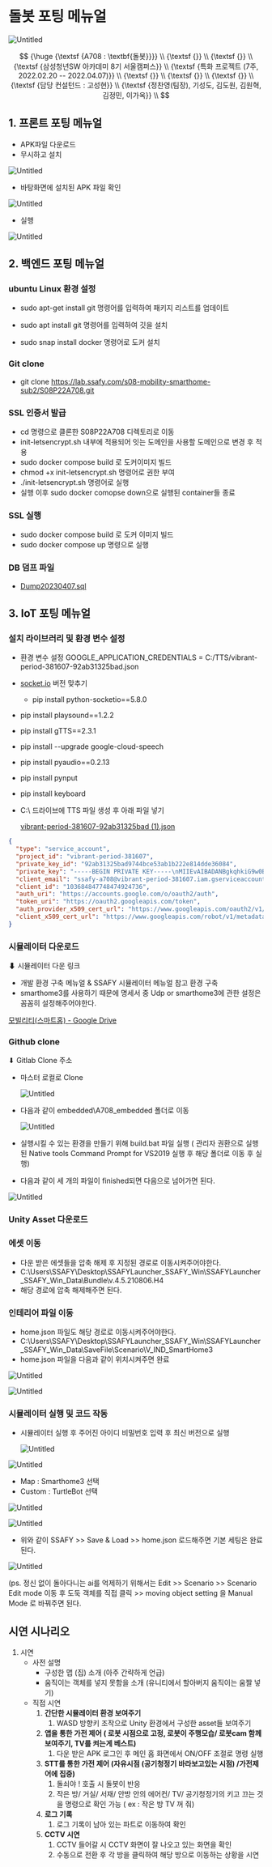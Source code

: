 # 돌봇 포팅 메뉴얼

![Untitled](assets/Untitled.png)

$$
{\huge {\textsf {A708 : \textbf{돌봇}}}} \\
{\textsf {}} \\
{\textsf {}} \\
{\textsf {삼성청년SW 아카데미 8기 서울캠퍼스}} \\
{\textsf {특화 프로젝트 (7주, 2022.02.20 -- 2022.04.07)}} \\
{\textsf {}} \\
{\textsf {}} \\
{\textsf {}} \\
{\textsf {담당 컨설턴드 : 고성현}} \\
{\textsf {정찬영(팀장), 기성도, 김도원, 김원혁, 김정민, 이가옥}} \\
$$

## 1. 프론트 포팅 메뉴얼

- APK파일 다운로드
- 무시하고 설치

![Untitled](assets/Untitled%201.png)

- 바탕화면에 설치된 APK 파일 확인

![Untitled](assets/Untitled%202.png)

- 실행

![Untitled](assets/Untitled%203.png)

## 2. 백엔드 포팅 메뉴얼

### ubuntu Linux 환경 설정

- sudo apt-get install git 명령어를 입력하여 패키지 리스트를 업데이트

- sudo apt install git 명령어를 입력하여 깃을 설치
- sudo snap install docker 명령어로 도커 설치

### Git clone

- git clone https://lab.ssafy.com/s08-mobility-smarthome-sub2/S08P22A708.git

### SSL 인증서 발급

- cd 명령으로 클론한 S08P22A708 디렉토리로 이동
- init-letsencrypt.sh 내부에 적용되어 잇는 도메인을 사용할 도메인으로 변경 후 적용
- sudo docker compose build 로 도커이미지 빌드
- chmod +x init-letsencrypt.sh 명령어로 권한 부여
- ./init-letsencrypt.sh 명령어로 실행
- 실행 이후 sudo docker comopse down으로 실행된 container들 종료

### SSL 실행

- sudo docker compose build 로 도커 이미지 빌드
- sudo docker compose up 명령으로 실행

### DB 덤프 파일

-  [Dump20230407.sql](Dump20230407.sql) 

## 3. IoT 포팅 메뉴얼

### 설치 라이브러리 및 환경 변수 설정

- 환경 변수 설정
GOOGLE_APPLICATION_CREDENTIALS = C:/TTS/vibrant-period-381607-92ab31325bad.json
- [socket.io](http://socket.io) 버전 맞추기
    - pip install python-socketio==5.8.0
- pip install playsound==1.2.2
- pip install gTTS==2.3.1
- pip install --upgrade google-cloud-speech
- pip install pyaudio==0.2.13
- pip install pynput
- pip install keyboard
- C:\ 드라이브에 TTS 파일 생성 후 아래 파일 넣기
  
    [vibrant-period-381607-92ab31325bad (1).json](%E1%84%83%E1%85%A9%E1%86%AF%E1%84%87%E1%85%A9%E1%86%BA%20%E1%84%91%E1%85%A9%E1%84%90%E1%85%B5%E1%86%BC%20%E1%84%86%E1%85%A6%E1%84%82%E1%85%B2%E1%84%8B%E1%85%A5%E1%86%AF%20f136d44c54034decb7fab33cc23a6bc1/vibrant-period-381607-92ab31325bad_(1).json)
    

```json
{
  "type": "service_account",
  "project_id": "vibrant-period-381607",
  "private_key_id": "92ab31325bad9744bce53ab1b222e814dde36084",
  "private_key": "-----BEGIN PRIVATE KEY-----\nMIIEvAIBADANBgkqhkiG9w0BAQEFAASCBKYwggSiAgEAAoIBAQDJjn0QFqNC3u4M\nVEtiil4ETYHi8O3m8D/cwyGkn0tm7wc5o0ICj2Wwk3BO891QFaJ8K+7/ArTJEsoE\n8vWyOAEzaa86ObH7wSixW1cu3AUy+DBZy+Q3Roa1yKl04PbJXPSuVz2LDxRXleIw\nKaEA7PSnAxp0jxdPDAWcxhnWCWd9jOd2Q4F14JOCE/SAJLrIYp77hrtj+K6ivyZS\nWA4OWH2lTK1Dd+8ITuG6l7ctvZV+v1BfKoNLN1uGZ2c1EBlzAlwgKvA/58mHpMGp\nB3Of3TmKvF+qufhrNfztTixLtnK4Rn5MqCE2gXAlPrXzmRnX+O4XkiNjygEftTMe\nAokRfttZAgMBAAECggEABAUzPaKULt2dfUWwuCOvE7sd01mRXFn//6iChrozkrdD\nZfbO6F9GwFGuxlt+rLbRwoz4At7TSBqT83H8vp6+sSosKZkLdT4yUF9UYGl1h8GD\nzWFlM9dGZpmgYXQbu59iQ1+I/p0yuFehypVBGXCgiRhI3OqMa+sblKmDy/fsuDLn\nOFJTVbLLw6uC54Ab9rajjlqw0OLASnxqzEmqj5i2cn8xc3JG/jtq03QVfWeSD6yf\nnbfiYP9wODeqzed3E7WFiwu97O9jVDAQrk9uB3V3DgmS658PxINacdDQdTLX2vsX\nWib1CqWSOQ+xyjGoy7Szp9TC2jLbqa9KQw6wEyc1lQKBgQD0CzgUJcNQp6UQZUJ5\nUsyxYG19DovvCE6qENQmPs74NkM8gNUN5YiZlePNRAEajeL6Ch7bpf2pOCNoX+53\njlgtqm+r5Sf1Wcm1s+VQXLn3RvRCa31F6keG3eU++sO1DD1lsPESaCgLTodj00ui\niAviUQO6cP20kVC6gS/yBJ1p8wKBgQDTbmXGN6cgHvcJSiSH+RGfE8sjIVonLOTo\net6KoPY+oYYh4zhH5J1MIP/jF/wqfeFUHHAvr9YVKTs+bq25NP4DyYlg0FdgERPo\nezypTPEGQzkvROXo4HQdtJm5MyTiyNsCeYkhExN8Cn9+UdkTpczWJJsoX83qJAUL\na749pmzMgwKBgCxS6VGHdkzs1eb/bS5Z4oGI0Pn4rWOxr4/l1JJJsA+W02lmwMtw\nV/oFJkW+xzCKeqINOoOMR2D3qD6pxccDHHLW1Md0rGg8cY1F6i1JWiFWSsDRgwQy\nw+Dz5lIk+2yjl3cjxvUf474B+kcgNkmDyhzFuBahtQKZrf7hvdKIEgsPAoGAKvtX\nb0tjC1GgMOBEuuu0XF1+v16JYEttIaHQ2efNB4B4ryztBRiBrbdLrdPzbIP4qcu6\nNseNQvIF3DRN1sfiF80Bw4+3I411OZ7L/zLoELjbyDM+dfAjSuKrGY4/ImdotoEU\nkoe5P083CewDsE3VbXc1n6iSSNYXvHGj1A6gMZcCgYBsxcTLhUAbDaig12wwq7W2\n6kVQVV03AXYmctqbk8ow61qcEP8nohhj3F/jSpNGMjTvC1GpRjyrWsezxvjsq87x\nV+zu7iiK3vT+Fpq2d+Y6RlY3Dp2UMVC6mBPmFhTYz4hFw+xk14wrNsR6Soq6Oc2h\nnf32mwx+PIfx9ThTYg7PSA==\n-----END PRIVATE KEY-----\n",
  "client_email": "ssafy-a708@vibrant-period-381607.iam.gserviceaccount.com",
  "client_id": "103684847748474924736",
  "auth_uri": "https://accounts.google.com/o/oauth2/auth",
  "token_uri": "https://oauth2.googleapis.com/token",
  "auth_provider_x509_cert_url": "https://www.googleapis.com/oauth2/v1/certs",
  "client_x509_cert_url": "https://www.googleapis.com/robot/v1/metadata/x509/ssafy-a708%40vibrant-period-381607.iam.gserviceaccount.com"
}
```

### 시뮬레이터 다운로드

⬇ 시뮬레이터 다운 링크

- 개발 환경 구축 메뉴얼 & SSAFY 시뮬레이터 메뉴얼 참고 환경 구축
- smarthome3를 사용하기 때문에 명세서 중 Udp or smarthome3에 관한 설정은 꼼꼼히 설정해주어야한다.

[모빌리티(스마트홈) - Google Drive](https://drive.google.com/drive/folders/11r-nBPexjBe9cpDHlt6Q4ur0fdvXVFEI)

### Github clone

⬇ Gitlab Clone 주소

[](https://lab.ssafy.com/s08-mobility-smarthome-sub2/S08P22A708.git)

- 마스터 로컬로 Clone
  
    ![Untitled](assets/Untitled%204.png)
    
- 다음과 같이 embedded\A708_embedded 폴더로 이동
  
    ![Untitled](assets/Untitled%205.png)
    
- 실행시킬 수 있는 환경을 만들기 위해 build.bat 파일 실행 ( 관리자 권환으로 실행된 Native tools Command Prompt for VS2019 실행 후 해당 폴더로 이동 후 실행)
- 다음과 같이 세 개의 파일이 finished되면 다음으로 넘어가면 된다.

![Untitled](assets/Untitled%206.png)

### Unity Asset 다운로드

### 에셋 이동

- 다운 받은 에셋들을 압축 해제 후 지정된 경로로 이동시켜주어야한다.
- C:\Users\SSAFY\Desktop\SSAFYLauncher_SSAFY_Win\SSAFYLauncher_SSAFY_Win_Data\Bundle\v.4.5.210806.H4
- 해당 경로에 압축 해제해주면 된다.

### 인테리어 파일 이동

- home.json 파일도 해당 경로로 이동시켜주어야한다.
- C:\Users\SSAFY\Desktop\SSAFYLauncher_SSAFY_Win\SSAFYLauncher_SSAFY_Win_Data\SaveFile\Scenario\V_IND_SmartHome3
- home.json 파일을 다음과 같이 위치시켜주면 완료

![Untitled](assets/Untitled%207.png)

![Untitled](assets/Untitled%208.png)

### 시뮬레이터 실행 및 코드 작동

- 시뮬레이터 실행 후 주어진 아이디 비밀번호 입력 후 최신 버전으로 실행
  
    ![Untitled](assets/Untitled%209.png)
    

![Untitled](assets/Untitled%2010.png)

- Map : Smarthome3 선택
- Custom : TurtleBot 선택

![Untitled](assets/Untitled%2011.png)

![Untitled](assets/Untitled%2012.png)

- 위와 같이 SSAFY >> Save & Load >> home.json 로드해주면 기본 세팅은 완료된다.

![Untitled](assets/Untitled%2013.png)

(ps. 정신 없이 돌아다니는 ai를 억제하기 위해서는 Edit >> Scenario >> Scenario Edit mode 이동 후 도둑 객체를 직접 클릭 >> moving object setting 을 Manual Mode 로 바꿔주면 된다.

## 시연 시나리오

1. 시연
    - 사전 설명
        - 구성한 맵 (집) 소개 (아주 간략하게 언급)
        - 움직이는 객체를 넣지 못함을 소개 (유니티에서 할아버지 움직이는 움짤 넣기)
    - 직접 시연
        1. **간단한 시뮬레이터 환경 보여주기**
            1. WASD 방향키 조작으로 Unity 환경에서 구성한 asset들 보여주기
        2. **앱을 통한 가전 제어 ( 로봇 시점으로 고정, 로봇이 주행모습/ 로봇cam 함께 보여주기, TV를 켜는게 베스트)**
            1. 다운 받은 APK 로그인 후 메인 홈 화면에서 ON/OFF 조절로 명령 실행
        3. **STT를 통한 가전 제어 (자유시점 (공기청정기 바라보고있는 시점) /가전제어에 집중)**
            1. 돌쇠야 ! 호출 시 돌봇이 반응 
            2. 작은 방/ 거실/ 서재/ 안방 안의 에어컨/ TV/ 공기청정기의 키고 끄는 것을 명령으로 확인 가능 ( ex : 작은 방 TV 꺼 줘)
        4. **로그 기록** 
            1. 로그 기록이 남아 있는 파트로 이동하여 확인
        5. **CCTV 시연**
            1. CCTV 들어갈 시 CCTV 화면이 잘 나오고 있는 화면을 확인
            2. 수동으로 전환 후 각 방을 클릭하여 해당 방으로 이동하는 상황을 시연